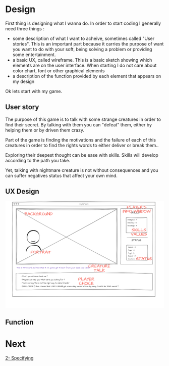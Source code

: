 # Design

First thing is designing what I wanna do. In order to start coding I generally need three things :

- some description of what I want to acheive, sometimes called "User stories". This is an important part because it carries the purpose of want 
you want to do with your soft, being solving a problem or providing some entertainment.
- a basic UX, called wireframe. This is a basic sketch showing which elements are on the user interface.
 When starting I do not care about color chart, font or other graphical elements
- a description of the function provided by each element that appears on my design

Ok lets start with my game.

## User story

The purpose of this game is to talk with some strange creatures in order to find their secret. By talking with them you can "defeat" them, either by helping them or by driven them crazy.

Part of the game is finding the motivations and the failure of each of this creatures in order to find the rights words to either deliver or break them..

Exploring their deepest thought can be ease with skills. Skills will develop according to the path you take.

Yet, talking with nightmare creature is not without consequences and you can suffer negatives status that affect your own mind.

## UX Design

![wireframe](./image/wireframe.png)

## Function

# Next

[2- Specifying](step-2_specifying.md)